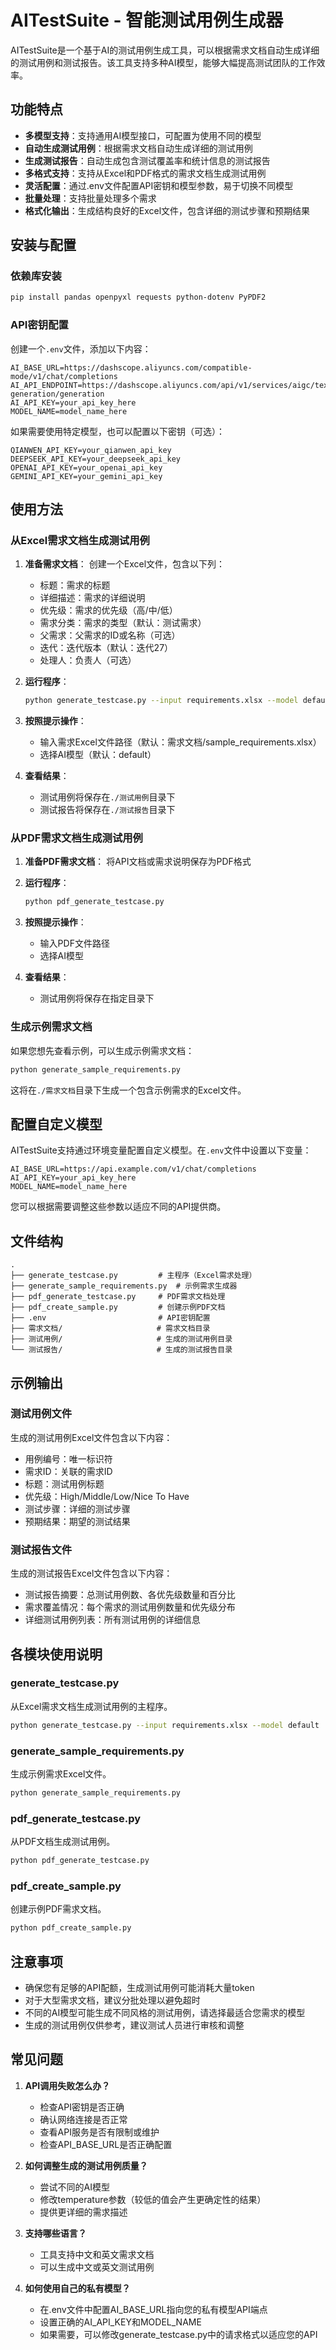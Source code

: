 # AITestSuite - 智能测试用例生成器

AITestSuite是一个基于AI的测试用例生成工具，可以根据需求文档自动生成详细的测试用例和测试报告。该工具支持多种AI模型，能够大幅提高测试团队的工作效率。

## 功能特点

- **多模型支持**：支持通用AI模型接口，可配置为使用不同的模型
- **自动生成测试用例**：根据需求文档自动生成详细的测试用例
- **生成测试报告**：自动生成包含测试覆盖率和统计信息的测试报告
- **多格式支持**：支持从Excel和PDF格式的需求文档生成测试用例
- **灵活配置**：通过.env文件配置API密钥和模型参数，易于切换不同模型
- **批量处理**：支持批量处理多个需求
- **格式化输出**：生成结构良好的Excel文件，包含详细的测试步骤和预期结果

## 安装与配置

### 依赖库安装

```bash
pip install pandas openpyxl requests python-dotenv PyPDF2
```

### API密钥配置

创建一个`.env`文件，添加以下内容：

```
AI_BASE_URL=https://dashscope.aliyuncs.com/compatible-mode/v1/chat/completions
AI_API_ENDPOINT=https://dashscope.aliyuncs.com/api/v1/services/aigc/text-generation/generation
AI_API_KEY=your_api_key_here
MODEL_NAME=model_name_here
```

如果需要使用特定模型，也可以配置以下密钥（可选）：
```
QIANWEN_API_KEY=your_qianwen_api_key
DEEPSEEK_API_KEY=your_deepseek_api_key
OPENAI_API_KEY=your_openai_api_key
GEMINI_API_KEY=your_gemini_api_key
```

## 使用方法

### 从Excel需求文档生成测试用例

1. **准备需求文档**：
   创建一个Excel文件，包含以下列：
   - 标题：需求的标题
   - 详细描述：需求的详细说明
   - 优先级：需求的优先级（高/中/低）
   - 需求分类：需求的类型（默认：测试需求）
   - 父需求：父需求的ID或名称（可选）
   - 迭代：迭代版本（默认：迭代27）
   - 处理人：负责人（可选）

2. **运行程序**：
   ```bash
   python generate_testcase.py --input requirements.xlsx --model default
   ```

3. **按照提示操作**：
   - 输入需求Excel文件路径（默认：需求文档/sample_requirements.xlsx）
   - 选择AI模型（默认：default）

4. **查看结果**：
   - 测试用例将保存在`./测试用例`目录下
   - 测试报告将保存在`./测试报告`目录下

### 从PDF需求文档生成测试用例

1. **准备PDF需求文档**：
   将API文档或需求说明保存为PDF格式

2. **运行程序**：
   ```bash
   python pdf_generate_testcase.py
   ```

3. **按照提示操作**：
   - 输入PDF文件路径
   - 选择AI模型

4. **查看结果**：
   - 测试用例将保存在指定目录下

### 生成示例需求文档

如果您想先查看示例，可以生成示例需求文档：

```bash
python generate_sample_requirements.py
```

这将在`./需求文档`目录下生成一个包含示例需求的Excel文件。

## 配置自定义模型

AITestSuite支持通过环境变量配置自定义模型。在`.env`文件中设置以下变量：

```
AI_BASE_URL=https://api.example.com/v1/chat/completions
AI_API_KEY=your_api_key_here
MODEL_NAME=model_name_here
```

您可以根据需要调整这些参数以适应不同的API提供商。

## 文件结构

```
.
├── generate_testcase.py         # 主程序（Excel需求处理）
├── generate_sample_requirements.py  # 示例需求生成器
├── pdf_generate_testcase.py     # PDF需求文档处理
├── pdf_create_sample.py         # 创建示例PDF文档
├── .env                         # API密钥配置
├── 需求文档/                     # 需求文档目录
├── 测试用例/                     # 生成的测试用例目录
└── 测试报告/                     # 生成的测试报告目录
```

## 示例输出

### 测试用例文件

生成的测试用例Excel文件包含以下内容：
- 用例编号：唯一标识符
- 需求ID：关联的需求ID
- 标题：测试用例标题
- 优先级：High/Middle/Low/Nice To Have
- 测试步骤：详细的测试步骤
- 预期结果：期望的测试结果

### 测试报告文件

生成的测试报告Excel文件包含以下内容：
- 测试报告摘要：总测试用例数、各优先级数量和百分比
- 需求覆盖情况：每个需求的测试用例数量和优先级分布
- 详细测试用例列表：所有测试用例的详细信息

## 各模块使用说明

### generate_testcase.py

从Excel需求文档生成测试用例的主程序。

```bash
python generate_testcase.py --input requirements.xlsx --model default
```

### generate_sample_requirements.py

生成示例需求Excel文件。

```bash
python generate_sample_requirements.py
```

### pdf_generate_testcase.py

从PDF文档生成测试用例。

```bash
python pdf_generate_testcase.py
```

### pdf_create_sample.py

创建示例PDF需求文档。

```bash
python pdf_create_sample.py
```

## 注意事项

- 确保您有足够的API配额，生成测试用例可能消耗大量token
- 对于大型需求文档，建议分批处理以避免超时
- 不同的AI模型可能生成不同风格的测试用例，请选择最适合您需求的模型
- 生成的测试用例仅供参考，建议测试人员进行审核和调整

## 常见问题

1. **API调用失败怎么办？**
   - 检查API密钥是否正确
   - 确认网络连接是否正常
   - 查看API服务是否有限制或维护
   - 检查API_BASE_URL是否正确配置

2. **如何调整生成的测试用例质量？**
   - 尝试不同的AI模型
   - 修改temperature参数（较低的值会产生更确定性的结果）
   - 提供更详细的需求描述

3. **支持哪些语言？**
   - 工具支持中文和英文需求文档
   - 可以生成中文或英文测试用例

4. **如何使用自己的私有模型？**
   - 在.env文件中配置AI_BASE_URL指向您的私有模型API端点
   - 设置正确的AI_API_KEY和MODEL_NAME
   - 如果需要，可以修改generate_testcase.py中的请求格式以适应您的API